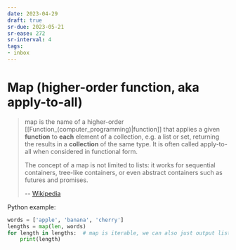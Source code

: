 ```yaml
---
date: 2023-04-29
draft: true
sr-due: 2023-05-21
sr-ease: 272
sr-interval: 4
tags:
- inbox
---
```


# Map (higher-order function, aka apply-to-all)

> map is the name of a higher-order [[Function_(computer_programming)|function]]
> that applies a given **function** to **each** element of a collection, e.g. a
> list or set, returning the results in a **collection** of the same type. It is
> often called apply-to-all when considered in functional form.
>
> The concept of a map is not limited to lists: it works for sequential
> containers, tree-like containers, or even abstract containers such as futures
> and promises.
>
> -- [Wikipedia](https://en.wikipedia.org/wiki/Map_\(higher-order_function\))

Python example:

```python
words = ['apple', 'banana', 'cherry']
lengths = map(len, words)
for length in lengths:  # map is iterable, we can also just output list
    print(length)
```